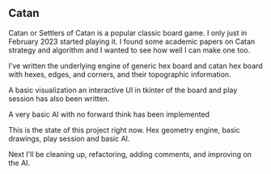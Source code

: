 ## Catan

Catan or Settlers of Catan is a popular classic board game. I only just in February 2023 started playing it. I found some academic papers on Catan strategy and algorithm and I wanted to see how well I can make one too.

I've written the underlying engine of generic hex board and catan hex board with hexes, edges, and corners, and their topographic information.

A basic visualization an interactive UI in tkinter of the board and play session has also been written.

A very basic AI with no forward think has been implemented

This is the state of this project right now. Hex geometry engine, basic drawings, play session and basic AI.

Next I'll be cleaning up, refactoring, adding comments, and improving on the AI.